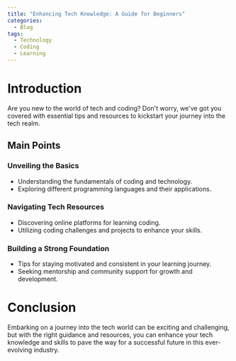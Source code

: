 ```yaml
---
title: "Enhancing Tech Knowledge: A Guide for Beginners"
categories:
  - Blog
tags:
  - Technology
  - Coding
  - Learning
---
```


# Introduction
Are you new to the world of tech and coding? Don't worry, we've got you covered with essential tips and resources to kickstart your journey into the tech realm.

## Main Points
### Unveiling the Basics
- Understanding the fundamentals of coding and technology.
- Exploring different programming languages and their applications.

### Navigating Tech Resources
- Discovering online platforms for learning coding.
- Utilizing coding challenges and projects to enhance your skills.

### Building a Strong Foundation
- Tips for staying motivated and consistent in your learning journey.
- Seeking mentorship and community support for growth and development.

# Conclusion
Embarking on a journey into the tech world can be exciting and challenging, but with the right guidance and resources, you can enhance your tech knowledge and skills to pave the way for a successful future in this ever-evolving industry.